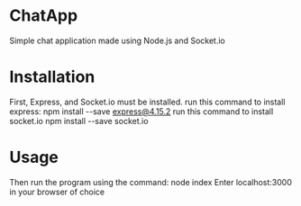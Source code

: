 # ChatApp
Simple chat application made using Node.js and Socket.io

# Installation
First, Express, and Socket.io must be installed.
run this command to install express: npm install --save express@4.15.2
run this command to install socket.io npm install --save socket.io

# Usage
Then run the program using the command: node index
Enter localhost:3000 in your browser of choice
